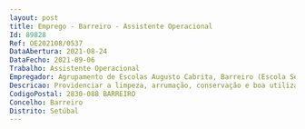 ```yaml
--- 
layout: post
title: Emprego - Barreiro - Assistente Operacional
Id: 89828
Ref: OE202108/0537
DataAbertura: 2021-08-24
DataFecho: 2021-09-06
Trabalho: Assistente Operacional
Empregador: Agrupamento de Escolas Augusto Cabrita, Barreiro (Escola Secundária Augusto Cabrita, Barreiro - Sede)
Descricao: Providenciar a limpeza, arrumação, conservação e boa utilização das instalações, bem como do material didático e informático necessário ao desenvolvimento do processo educativo.
CodigoPostal: 2830-088 BARREIRO
Concelho: Barreiro
Distrito: Setúbal
--- 
```

